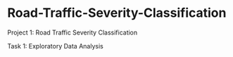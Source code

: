 # Road-Traffic-Severity-Classification
Project 1: Road Traffic Severity Classification

Task 1: Exploratory Data Analysis
